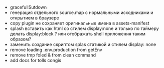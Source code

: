 -   gracefullSutdown
-   генерация отдельного source.map с нормальными исходниками и открытием в браузере
-   copy plugin не сохраняет оригинальные имена в assets-manifest
-   splash вставить как html со стилем display:none и только по таймеру делать display:block ?
    или отображать shell приложения таким образом?
-   заменить создание скриптом splas статикой и стилем display: none
-   remove loading .env.production from getEnv
-   remove tmp foled & from clean command
-   add docs for tolls congis
